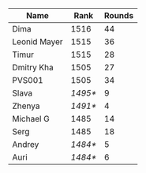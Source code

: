 Name|Rank|Rounds
----|----|------
Dima|1516|44
Leonid Mayer |1515|36
Timur |1515|28
Dmitry Kha|1505|27
PVS001|1505|34
Slava|*1495\**|9
Zhenya|*1491\**|4
Michael G|1485|14
Serg|1485|18
Andrey|*1484\**|5
Auri|*1484\**|6
